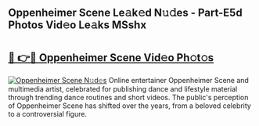 ## Oppenheimer Scene Le𝚊k𝚎d N𝚞𝚍es - Part-E5d Photos Vid𝚎o Le𝚊ks MSshx

# <h2><a href="http://fbcry4.evod.top/?m=Oppenheimer+Scene">🔗 👉🔴 Oppenheimer Scene Vid𝚎o Ph𝚘t𝚘s</a></h2>

[![Oppenheimer Scene N𝚞d𝚎s](https://i.imgur.com/8V9OHl7.gif)](http://fbcry4.evod.top/?m=Oppenheimer+Scene)
Online entertainer Oppenheimer Scene and multimedia artist, celebrated for publishing dance and lifestyle material through trending dance routines and short videos. The public's perception of Oppenheimer Scene has shifted over the years, from a beloved celebrity to a controversial figure. 
